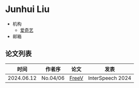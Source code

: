 # Junhui Liu

- 机构
  - [爱奇艺](../Institutions/CHN-iQIYI.md)
- 邮箱

## 论文列表

| 时间 | 作者序 | 论文 | 发表 |
|:-:|:-:|---|---|
| 2024.06.12 | No.04/06 | [FreeV](../Models/TTS3_Vocoder/2024.06.12_FreeV.md) | InterSpeech 2024 |